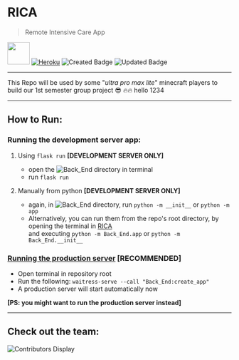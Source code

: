 # RICA 

> Remote Intensive Care App 

<img src="https://cdnb.artstation.com/p/assets/images/images/009/032/679/large/sean-o-neill-team-rocket-logo.jpg" width="50px" heigh="50px" /> [![Heroku](https://pyheroku-badge.herokuapp.com/?app=rica-app&style=flat)](http://bit.ly/RICA-app-heorku) 
![Created Badge](https://badges.pufler.dev/created/TeamRocketBalleBalle/RICA)
![Updated Badge](https://badges.pufler.dev/updated/TeamRocketBalleBalle/RICA)

---

This Repo will be used by some "_ultra pro max lite_" minecraft players to build our 1st semester group project :sunglasses: :fire::fire: hello 1234


---

## How to Run:

### Running the development server app:
  1) Using `flask run` **[DEVELOPMENT SERVER ONLY]**
      - open the ![Back_End](Back_End) directory in terminal
      - run `flask run`
  
  2) Manually from python **[DEVELOPMENT SERVER ONLY]**
      - again, in ![Back_End](Back_End) directory, run `python -m __init__` or `python -m app`
      - Alternatively, you can run them from the repo's root directory, by opening the terminal in [RICA](RICA) \
      and executing `python -m Back_End.app` or `python -m Back_End.__init__`

### [Running the production server](https://flask.palletsprojects.com/en/1.1.x/tutorial/deploy/#run-with-a-production-server) **[RECOMMENDED]**

  - Open terminal in repository root
  - Run the following: `waitress-serve --call "Back_End:create_app"`
  - A production server will start automatically now

**[PS: you might want to run the production server instead]**

------
## Check out the team:
![Contributors Display](https://badges.pufler.dev/contributors/TeamRocketBalleBalle/RICA?size=50&padding=5&bots=true)
